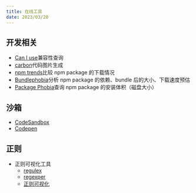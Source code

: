 ```yaml
---
title: 在线工具
date: 2023/03/20
---
```


## 开发相关
* [Can I use](https://caniuse.com)兼容性查询
* [carbon](https://carbon.now.sh)代码图片生成
* [npm trends](https://www.npmtrends.com/)比较 npm package 的下载情况
* [Bundlephobia](https://bundlephobia.com/)分析 npm package 的依赖、bundle 后的大小、下载速度预估
* [Package Phobia](https://packagephobia.com/)查询 npm package 的安装体积（磁盘大小）

## 沙箱
* [CodeSandbox](https://codesandbox.io/)
* [Codepen](https://codepen.io)

## 正则
* 正则可视化工具
  * [regulex](https://jex.im/regulex)
  * [regexper](https://regexper.com)
  * [正则可视化](https://wangwl.net/r/vr)